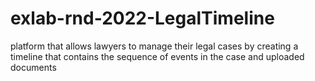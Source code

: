 # exlab-rnd-2022-LegalTimeline
platform that allows lawyers to manage their legal  cases by creating a timeline that contains the sequence of events  in the case and uploaded documents
